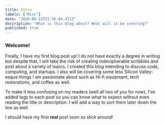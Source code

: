 ```yaml
---
title: Intro
labels: ["Misc"]
date: "2020-08-13T21:36:04.471Z"
description: "What is this blog about? What will it be covering?"
published: true
---
```


### Welcome!

Finally, I have my first blog post up! I do not have exactly a degree in writing but despite that, I will take the risk of creating indecipherable scribbles and post about a variety of topics. I created this blog intending to discuss code, computing, and startups. I also will be covering some less Silicon Valley-esque things I am passionate about such as Hi-fi equipment, tech restorations, and coffee as well.

To make it less confusing on my readers (well all two of you for now), I've added tags to each post so you can know what to expect without even reading the title or description. I will add a way to sort them later down the line as well.

I should have my first **real** post soon so stick around!
